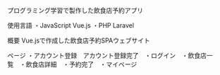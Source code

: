 プログラミング学習で製作した飲食店予約アプリ

使用言語
・JavaScript Vue.js
・PHP Laravel

概要
Vue.jsで作成した飲食店予約SPAウェブサイト

ページ
・アカウント登録　アカウント登録完了　・ログイン　・飲食店一覧　・飲食店詳細　・予約完了　・マイページ
